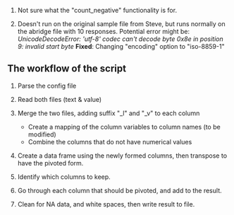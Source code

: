 1) Not sure what the "count_negative" functionality is for.

2) Doesn't run on the original sample file from Steve, but runs normally on the abridge file with 10 responses. Potential error might be: 
*UnicodeDecodeError: 'utf-8' codec can't decode byte 0x8e in position 9: invalid start byte*
**Fixed**: Changing "encoding" option to "iso-8859-1"

## The workflow of the script

1. Parse the config file

2. Read both files (text & value) 

3. Merge the two files, adding suffix "_l" and "_v" to each column

	- Create a mapping of the column variables to column names (to be modified)
	- Combine the columns that do not have numerical values

4. Create a data frame using the newly formed columns, then transpose to have the pivoted form.

5. Identify which columns to keep.

6. Go through each column that should be pivoted, and add to the result.

7. Clean for NA data, and white spaces, then write result to file.
